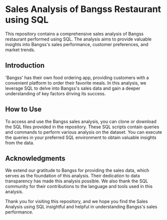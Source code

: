 # Sales Analysis of Bangss Restaurant using SQL

This repository contains a comprehensive sales analysis of Bangss restaurant performed using SQL. The analysis aims to provide valuable insights into Bangss's sales performance, customer preferences, and market trends.

## Introduction
'Bangss' has their own food ordering app, providing customers with a convenient platform to order their favorite meals. In this analysis, we leverage SQL to delve into Bangss's sales data and gain a deeper understanding of key factors driving its success.

## How to Use
To access and use the Bangss sales analysis, you can clone or download the SQL files provided in the repository. These SQL scripts contain queries and commands to perform various analysis on the dataset. You can execute the queries in your preferred SQL environment to obtain valuable insights from the data.


## Acknowledgments
We extend our gratitude to Bangss for providing the sales data, which serves as the foundation of this analysis. Their dedication to data transparency has made this analysis possible. We also thank the SQL community for their contributions to the language and tools used in this analysis.

Thank you for visiting this repository, and we hope you find the Sales Analysis using SQL insightful and helpful in understanding Bangss's sales performance.
